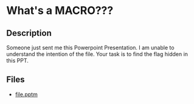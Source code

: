 # What's a MACRO???

## Description

Someone just sent me this Powerpoint Presentation. I am unable to understand the intention of the file. Your task is to find the flag hidden in this PPT.

## Files

* [file.pptm](<files/file.pptm>)

